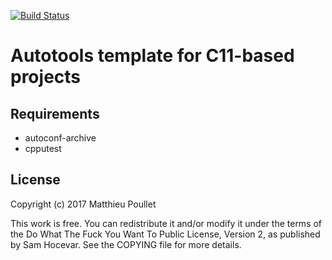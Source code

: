 [![Build Status](https://travis-ci.org/mpoullet/autotools-c-template.svg?branch=master)](https://travis-ci.org/mpoullet/autotools-c-template)

# Autotools template for C11-based projects

## Requirements

* autoconf-archive
* cpputest

## License
Copyright (c) 2017 Matthieu Poullet

This work is free. You can redistribute it and/or modify it under the
terms of the Do What The Fuck You Want To Public License, Version 2,
as published by Sam Hocevar. See the COPYING file for more details.

